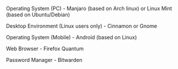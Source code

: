 Operating System (PC) - Manjaro (based on Arch linux) or Linux Mint (based on Ubuntu/Debian)  

Desktop Environment (Linux users only) - Cinnamon or Gnome  

Operating System (Mobile) - Android (based on Linux)  

Web Browser - Firefox Quantum  

Password Manager - Bitwarden  
